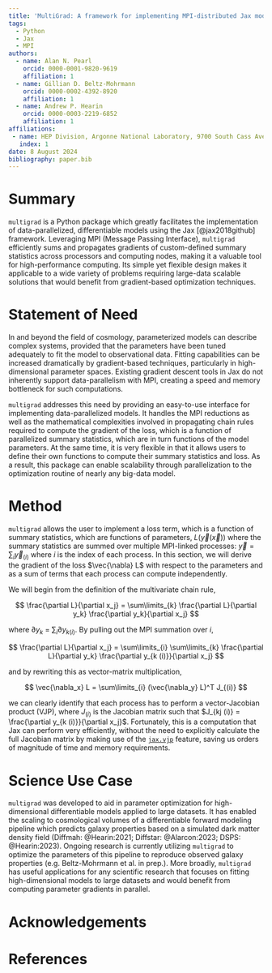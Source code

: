 ```yaml
---
title: 'MultiGrad: A framework for implementing MPI-distributed Jax models'
tags:
  - Python
  - Jax
  - MPI
authors:
  - name: Alan N. Pearl
    orcid: 0000-0001-9820-9619
    affiliation: 1
  - name: Gillian D. Beltz-Mohrmann
    orcid: 0000-0002-4392-8920
    affiliation: 1
  - name: Andrew P. Hearin
    orcid: 0000-0003-2219-6852
    affiliation: 1
affiliations:
 - name: HEP Division, Argonne National Laboratory, 9700 South Cass Avenue, Lemont, IL 60439, USA
   index: 1
date: 8 August 2024
bibliography: paper.bib
---
```


# Summary

`multigrad` is a Python package which greatly facilitates the implementation of data-parallelized, differentiable models using the Jax [@jax2018github] framework.
Leveraging MPI (Message Passing Interface), `multigrad` efficiently sums and propagates gradients of custom-defined summary statistics across processors and computing nodes,
making it a valuable tool for high-performance computing. Its simple yet flexible design makes it applicable to a wide variety of
problems requiring large-data scalable solutions that would benefit from gradient-based optimization techniques.


# Statement of Need

In and beyond the field of cosmology, parameterized models can describe complex systems, provided that the
parameters have been tuned adequately to fit the model to observational data. Fitting capabilities can be increased dramatically
by gradient-based techniques, particularly in high-dimensional parameter spaces. Existing gradient descent tools in Jax do not
inherently support data-parallelism with MPI, creating a speed and memory bottleneck for such computations.

`multigrad` addresses this need by providing an easy-to-use interface for implementing data-parallelized models. It handles
the MPI reductions as well as the mathematical complexities involved in propagating chain rules required to compute the gradient
of the loss, which is a function of parallelized summary statistics, which are in turn functions of the model parameters. At the
same time, it is very flexible in that it allows users to define their own functions to compute their summary statistics and loss.
As a result, this package can enable scalability through parallelization to the optimization routine of nearly any big-data model.

# Method

`multigrad` allows the user to implement a loss term, which is a function of summary statistics, which are functions of parameters,
$L(\vec{y}(\vec{x}))$ where the summary statistics are summed over multiple MPI-linked processes: $\vec{y} = \sum_i\vec{y}_{(i)}$ where $i$ is
the index of each process. In this section, we will derive the gradient of the loss $\vec{\nabla} L$ with respect to the parameters
and as a sum of terms that each process can compute independently.

We will begin from the definition of the multivariate chain rule,

$$ \frac{\partial L}{\partial x_j} = \sum\limits_{k} \frac{\partial L}{\partial y_k} \frac{\partial y_k}{\partial x_j} $$

where $\partial y_k$ = $\sum_i\partial y_{k (i)}$. By pulling out the MPI summation over $i$,

$$ \frac{\partial L}{\partial x_j} = \sum\limits_{i} \sum\limits_{k} \frac{\partial L}{\partial y_k} \frac{\partial y_{k (i)}}{\partial x_j} $$

and by rewriting this as vector-matrix multiplication,

$$ \vec{\nabla_x} L = \sum\limits_{i} (\vec{\nabla_y} L)^T J_{(i)} $$

we can clearly identify that each process has to perform a vector-Jacobian product (VJP), where $J_{(i)}$ is the Jacobian matrix such
that $J_{kj (i)} = \frac{\partial y_{k (i)}}{\partial x_j}$. Fortunately, this is a computation that Jax can perform very efficiently,
without the need to explicitly calculate the full Jacobian matrix by making use of the
[`jax.vjp`](https://jax.readthedocs.io/en/latest/_autosummary/jax.vjp.html) feature, saving us orders of magnitude of time and memory
requirements.



# Science Use Case

`multigrad` was developed to aid in parameter optimization for high-dimensional differentiable models applied to large datasets. It has enabled the scaling to cosmological volumes of a differentiable forward modeling pipeline which predicts galaxy properties based on a simulated dark matter density field (Diffmah: @Hearin:2021; Diffstar: @Alarcon:2023; DSPS: @Hearin:2023). Ongoing research is currently utilizing `multigrad` to optimize the parameters of this pipeline to reproduce observed galaxy properties (e.g. Beltz-Mohrmann et al. in prep.). More broadly, `multigrad` has useful applications for any scientific research that focuses on fitting high-dimensional models to large datasets and would benefit from computing parameter gradients in parallel.

# Acknowledgements



# References
